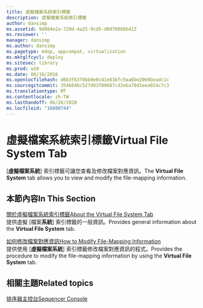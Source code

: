 ```yaml
---
title: 虛擬檔案系統索引標籤
description: 虛擬檔案系統索引標籤
author: dansimp
ms.assetid: 9d084e2a-720d-4a25-9cd5-d0d70868b413
ms.reviewer: ''
manager: dansimp
ms.author: dansimp
ms.pagetype: mdop, appcompat, virtualization
ms.mktglfcycl: deploy
ms.sitesec: library
ms.prod: w10
ms.date: 06/16/2016
ms.openlocfilehash: d6b3f63f0bb0e0c41e83bfc9aa6be2069beadc1c
ms.sourcegitcommit: 354664bc527d93f80687cd2eba70d1eea024c7c3
ms.translationtype: MT
ms.contentlocale: zh-TW
ms.lasthandoff: 06/26/2020
ms.locfileid: "10800744"
---
```

# <span data-ttu-id="10e4a-103">虛擬檔案系統索引標籤</span><span class="sxs-lookup"><span data-stu-id="10e4a-103">Virtual File System Tab</span></span>


<span data-ttu-id="10e4a-104">[**虛擬檔案系統**] 索引標籤可讓您查看及修改檔案對應資訊。</span><span class="sxs-lookup"><span data-stu-id="10e4a-104">The **Virtual File System** tab allows you to view and modify the file-mapping information.</span></span>

## <span data-ttu-id="10e4a-105">本節內容</span><span class="sxs-lookup"><span data-stu-id="10e4a-105">In This Section</span></span>


<a href="" id="about-the-virtual-file-system-tab"></a>[<span data-ttu-id="10e4a-106">關於虛擬檔案系統索引標籤</span><span class="sxs-lookup"><span data-stu-id="10e4a-106">About the Virtual File System Tab</span></span>](about-the-virtual-file-system-tab.md)  
<span data-ttu-id="10e4a-107">提供虛擬 [檔案**系統**] 索引標籤的一般資訊。</span><span class="sxs-lookup"><span data-stu-id="10e4a-107">Provides general information about the **Virtual File System** tab.</span></span>

<a href="" id="how-to-modify-file-mapping-information"></a>[<span data-ttu-id="10e4a-108">如何修改檔案對應資訊</span><span class="sxs-lookup"><span data-stu-id="10e4a-108">How to Modify File-Mapping Information</span></span>](how-to-modify-file-mapping-information.md)  
<span data-ttu-id="10e4a-109">提供使用 [**虛擬檔案系統**] 索引標籤修改檔案對應資訊的程式。</span><span class="sxs-lookup"><span data-stu-id="10e4a-109">Provides the procedure to modify the file-mapping information by using the **Virtual File System** tab.</span></span>

## <span data-ttu-id="10e4a-110">相關主題</span><span class="sxs-lookup"><span data-stu-id="10e4a-110">Related topics</span></span>


[<span data-ttu-id="10e4a-111">排序器主控台</span><span class="sxs-lookup"><span data-stu-id="10e4a-111">Sequencer Console</span></span>](sequencer-console.md)

 

 





